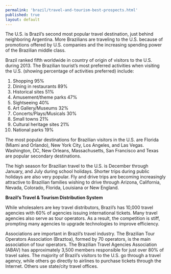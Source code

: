 ```yaml
---
permalink: 'brazil/travel-and-tourism-best-prospects.html'
published: true
layout: default
---
```

The U.S. is Brazil’s second most popular travel destination, just behind neighboring Argentina. More Brazilians are traveling to the U.S. because of promotions offered by U.S. companies and the increasing spending power of the Brazilian middle class.

Brazil ranked fifth worldwide in country of origin of visitors to the U.S. during 2013. The Brazilian tourist’s most preferred activities when visiting the U.S. (showing percentage of activities preferred) include:

1. Shopping 95%
2. Dining in restaurants 89%
3. Historical sites 51% 
4. Amusement/theme parks 47%
5. Sightseeing 40%
6. Art Gallery/Museums 32%
7. Concerts/Plays/Musicals 30%
8. Small towns 21%
9. Cultural heritage sites 21%
10. National parks 19%

The most popular destinations for Brazilian visitors in the U.S. are Florida (Miami and Orlando), New York City, Los Angeles, and Las Vegas. Washington, DC, New Orleans, Massachusetts, San Francisco and Texas are popular secondary destinations.

The high season for Brazilian travel to the U.S. is December through January, and July during school holidays. Shorter trips during public holidays are also very popular. Fly and drive trips are becoming increasingly attractive to Brazilian families wishing to drive through Arizona, California, Nevada, Colorado, Florida, Louisiana or New England.

**Brazil’s Travel & Tourism Distribution System**

While wholesalers are key travel distributors, Brazil’s has 10,000 travel agencies with 60% of agencies issuing international tickets. Many travel agencies also serve as tour operators. As a result, the competition is stiff, prompting many agencies to upgrade technologies to improve efficiency.

Associations are important in Brazil’s travel industry. The Brazilian Tour Operators Association (Braztoa), formed by 70 operators, is the main association of tour operators. The Brazilian Travel Agencies Association (ABAV) has approximately 3,500 members responsible for just over 80% of travel sales. The majority of Brazil’s visitors to the U.S. go through a travel agency, while others go directly to airlines to purchase tickets through the Internet. Others use state/city travel offices. 
